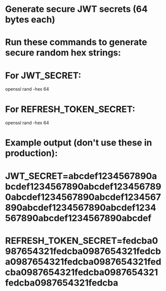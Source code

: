 # Generate secure JWT secrets (64 bytes each)
# Run these commands to generate secure random hex strings:

# For JWT_SECRET:
openssl rand -hex 64

# For REFRESH_TOKEN_SECRET:  
openssl rand -hex 64

# Example output (don't use these in production):
# JWT_SECRET=abcdef1234567890abcdef1234567890abcdef1234567890abcdef1234567890abcdef1234567890abcdef1234567890abcdef1234567890abcdef1234567890abcdef
# REFRESH_TOKEN_SECRET=fedcba0987654321fedcba0987654321fedcba0987654321fedcba0987654321fedcba0987654321fedcba0987654321fedcba0987654321fedcba
